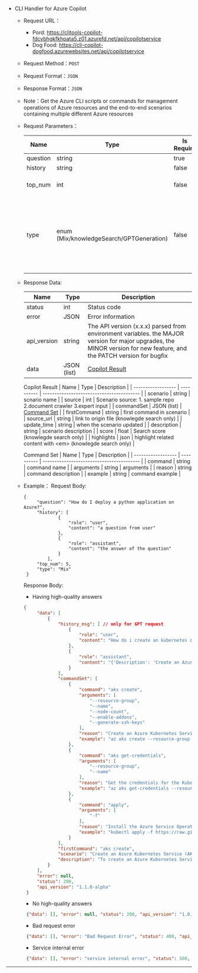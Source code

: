
* <span id = "Copilot">CLI Handler for Azure Copilot</span>

    * Request URL：
      - Pord: https://clitools-copilot-fdcvbhgkfkhpata5.z01.azurefd.net/api/copilotservice
      - Dog Food: https://cli-copilot-dogfood.azurewebsites.net/api/copilotservice

    * Request Method：`POST`

    * Request Format：`JSON`

    * Response Format：`JSON`

    * Note：Get the Azure CLI scripts or commands for management operations of Azure resources and the end-to-end scenarios containing multiple different Azure resources

    * Request Parameters：

        | Name    | Type          | Is Require | Default value | Description                                          | Notes     |
        | ------- | ------------- | ---------- | ------------- | ---------------------------------------------------- | --------- |
        | question | string       | true       | -             | Customer questions                                   | -         |
        | history  | string       | false      | -             | Chat history                                         | -         |
        | top_num  | int          | false      | 5             | The maximum number of search results                 | -         |
        | type     | enum (Mix/knowledgeSearch/GPTGeneration) | false      | Mix | The service type, the mix mode is to first calls "knowledgeSearch". If "knowledgeSearch" does not meet expectations, it will fall back to "GPTGeneration" | Under normal circumstances, it is not recommended to send this parameter, as our server will control the service type by default         |

    * Response Data:

        | Name         | Type         | Description                               |
        |--------------|--------------| ----------------------------------------- |
        | status       | int          | Status code                               |
        | error        | JSON         | Error information                         |
        | api_version  | string       | The API version (x.x.x) parsed from environment variables. the MAJOR version for major upgrades, the MINOR version for new feature, and the PATCH version for bugfix |
        | data         | JSON (list)  | [Copilot Result](#copilot_result)           |

        <span id = "copilot_result">Copilot Result</span>
        | Name               | Type       | Description                               |
        | ------------------ | ---------- | ----------------------------------------- |
        | scenario           | string     | scnario name                              |
        | source             | int        | Scenario source: 1. sample repo 2.document crawler 3.expert input |
        | commandSet         | JSON (list) | [Command Set](#command_set)              |
        | firstCommand       | string     | first command in scenario                 |
        | source_url         | string     | link to origin file (knowlegde search only) |
        | update_time        | string     | when the scenario updated                 |
        | description        | string     | scenario description                      |
        | score              | float      | Search score (knowlegde search only)                              |
        | highlights         | json       | highlight related content with &lt;em&gt; (knowlegde search only) |
  
        <span id = "command_set">Command Set</span>
        | Name               | Type       | Description                               |
        | ------------------ | ---------- | ----------------------------------------- |
        | command            | string     | command name                              |
        | arguments          | string     | arguments                                 |
        | reason             | string     | command description                       |
        | example            | string     | command example                           |

    * Example：
        Request Body:
        ```http
        {
             "question": "How do I deploy a python application on Azure?",
             "history": [
                     {
                         "role": "user",
                         "content": "a question from user"
                     },
                     {
                         "role": "assistant",
                         "content": "the answer of the question"
                     }
                 ],
             "top_num": 5,
             "type": "Mix"
         }
        ```

        Response Body:
        - Having high-quality answers
        ```json
        {
             "data": [
                 {
                     "history_msg": [ // only for GPT request
                         {
                             "role": "user", 
                             "content": "How do i create an kubernetes cluster with service mesh using Azure CLI"
                         }, 
                         {
                             "role": "assistant", 
                             "content": "{'Description': 'Create an Azure Kubernetes Service (AKS) cluster and install the Azure Service Operator', 'CommandSet': [{'command': 'aks create', 'arguments': ['--resource-group', '--name', '--node-count', '--enable-addons', '--generate-ssh-keys'], 'reason': 'Create an Azure Kubernetes Service (AKS) cluster.', 'example': 'az aks create --resource-group chatgpt-ResourceGroup-123456 --name chatgpt-AKS-123456 --node-count 2 --enable-addons monitoring --generate-ssh-keys'}, {'command': 'aks get-credentials', 'arguments': ['--resource-group', '--name'], 'reason': 'Get the credentials for the Kubernetes cluster.', 'example': 'az aks get-credentials --resource-group chatgpt-ResourceGroup-123456 --name chatgpt-AKS-123456'}, {'command': 'apply', 'arguments': ['-f'], 'reason': 'Install the Azure Service Operator on the cluster.', 'example': 'kubectl apply -f https://raw.githubusercontent.com/Azure/azure-service-operator/master/charts/azure-service-operator/crds.yaml'}], 'Reason': 'To create an Azure Kubernetes Service (AKS) cluster and install the Azure Service Operator, you need to create the AKS cluster, get the credentials for the cluster, and then apply the Azure Service Operator.'}"
                         }
                     ], 
                     "commandSet": [
                         {
                             "command": "aks create", 
                             "arguments": [
                                 "--resource-group", 
                                 "--name", 
                                 "--node-count", 
                                 "--enable-addons", 
                                 "--generate-ssh-keys"
                             ], 
                             "reason": "Create an Azure Kubernetes Service (AKS) cluster.", 
                             "example": "az aks create --resource-group chatgpt-ResourceGroup-123456 --name chatgpt-AKS-123456 --node-count 2 --enable-addons monitoring --generate-ssh-keys"
                         }, 
                         {
                             "command": "aks get-credentials", 
                             "arguments": [
                                 "--resource-group", 
                                 "--name"
                             ], 
                             "reason": "Get the credentials for the Kubernetes cluster.", 
                             "example": "az aks get-credentials --resource-group chatgpt-ResourceGroup-123456 --name chatgpt-AKS-123456"
                         }, 
                         {
                             "command": "apply", 
                             "arguments": [
                                 "-f"
                             ], 
                             "reason": "Install the Azure Service Operator on the cluster.", 
                             "example": "kubectl apply -f https://raw.githubusercontent.com/Azure/azure-service-operator/master/charts/azure-service-operator/crds.yaml"
                         }
                     ], 
                     "firstCommand": "aks create", 
                     "scenario": "Create an Azure Kubernetes Service (AKS) cluster and install the Azure Service Operator", 
                     "description": "To create an Azure Kubernetes Service (AKS) cluster and install the Azure Service Operator, you need to create the AKS cluster, get the credentials for the cluster, and then apply the Azure Service Operator."
                 }
             ], 
             "error": null,
             "status": 200, 
             "api_version": "1.1.0-alpha"
         }
        ```

        - No high-quality answers
        ```json
         {"data": [], "error": null, "status": 200, "api_version": "1.0.0"}
        ```

        - Bad request error
        ```json
         {"data": [], "error": "Bad Request Error", "status": 400, "api_version": "1.0.0"}
        ```

        - Service internal error
        ```json
         {"data": [], "error": "service internal error", "status": 500, "api_version": "1.0.0"}
        ```

---
